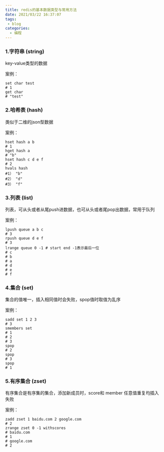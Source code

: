 ```yaml
---
title: redis的基本数据类型与常用方法
date: 2021/03/22 16:37:07 
tags: 
 - blog 
categories:
  - 编程
---
```




### 1.字符串 (string)

key-value类型的数据

案例：

```redis
set char test
# 1
get char
# "test"
```



### 2.哈希表 (hash)

类似于二维的json型数据

案例：

```
hset hash a b
# 1
hget hash a
# "b"
hset hash c d e f
# 2
hvals hash
#1） "b"
#2） "d"
#3） "f" 
```



### 3.列表 (list)

列表，可从头或者从尾push进数据，也可从头或者尾pop出数据，常用于队列

案例：

```
lpush queue a b c
# 3
rpush queue d e f
# 3
lrange queue 0 -1 # start end -1表示最后一位
# c
# b
# a
# d
# e
# f
```



### 4.集合 (set)

集合的值唯一，插入相同值时会失败，spop值时取值为乱序

案例：

```
sadd set 1 2 3
# 3
smembers set
# 1
# 2
# 3
spop 
# 2
spop 
# 3
spop
# 1
```



### 5.有序集合 (zset)

有序集合是有序集的集合，添加新成员时，score和 member 任意值重复均插入失败

案例：

```
zadd zset 1 baidu.com 2 google.com
# 2
zrange zset 0 -1 withscores
# baidu.com
# 1
# google.com
# 2
```

